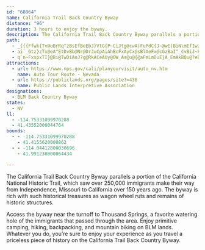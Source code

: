 ```yaml
---
id: "68964"
name: California Trail Back Country Byway
distance: "96"
duration: 3 hours to enjoy the byway.
description: The California Trail Back Country Byway parallels a portion of the California National Historic Trail, which saw over 250,000 immigrants make their way from Independence, Missouri to California over 150 years ago.
path:
  - _{{{Ffwk{Tv@uBrRq^zBsEfBeEbJ}VtG{P~CiJtg@cwA|FuPdC{J~@wE|BiN\mEfIwzBn@wR?kA?gB[aGiL}kAiAsF}BwJyDiOsMca@{B{D}CmEu]ee@gH{OyAoCqSwXoDgFkDyFuIoOgBwDoPoc@cb@kiAqI}Uau@gqBsFiLsWkh@qf@acAy@wAe@o@{AoAmGiEoy@gx@}XqR}BmAcE_Bo@a@mEgKmEyIgE}Kq]iw@}AsC_ByBuKaMq@eBwBaIwBkE{@}By@_Ds@_EsD{I_AyCkAoFaC{Om@eCu@{A}FsGyDkH]a@s@g@qPyFcOgEgMeF_IeCyCo@qGFoBEgHe@wGSiD_AmCMgGx@mB?gCY{Aq@qKuMeIcJ{LiO}DkEoDsFcAgAkJaG_KaJqEyCkFmE}DyByAaA_AeAmA_BiAmB}DeJi@{@_@a@u@WcCE_\yAiBQiAg@yBmBkPaP}AmAyDeB}@m@i@q@[m@cAaEaF}McD{K_BqEo@uA}AcBsFuDgF{GeAkBcB{DqAsDeCsGiAeBmCsBgIoFo@e@g@w@Ku@YaHUsUIaAU{@mAiCcAoAcIuJsBwBg@s@[yAyAgJ_@yA}Tam@o@aCo@eDs@gFe@gB_MkXo@kCiAgHi@aCUi@}OsWyBwEyD}JIe@BgC~@{IrGouALyEMX[VmDIcBDiDr@sDPsAd@_Af@wDvCe@NkJjBmEd@wH}ByDu@eImDyOsE{MgDiDi@aDOaCCiK\o@Xi@`@uAxA}B|Cy@`@eM`@mF|AqGfAoGA{ERmBMsAe@eCqByEs@qAq@aAgAkCyDsD_DsBoC[YwAm@eHyKuAaDy@}@c@IeALcCl@mASmAPqDt@aCv@u@Z_A|@}AtDiCfDkAjAkDrAuHxAkEtB}DbC{G`DcDz@}Dp@cDJmCKqAg@qBgAiBuAsBgAuA[sDOwR}F}FsBcADyBZcAByCW_A[wTeQqAy@yEgB_CsAsJgIiKcLiEgEaG{K_AcAgBeAiAiBkNsQyCgCiDmGcAy@cBaA_@qAi@y@eAs@{LmFuGmEsGyCs@k@cB}CyCmIkF{IuAkBcBaBsDmGkEmG{CgFcB_B_AkB}BaD}D}J]q@oDaFmC_Hu@qAsAyAwJgHmAg@sEoAgEkBwFyCgJsBcDyAkK_DcE_A{L{AyC_AgDm@sBsBiCmBcA]oB[y@c@wB{B}DsC_AqAu@{Bg@_@UEc@@kAVi@EyAkA}D_BqKcGgCgC_Bk@aF_GcC_BsD{CgJyCmDy@qImCqGuAcDi@yEKqDDuBd@qGjCod@`LuA@aC[}BcAgDs@KEK_@}AoSI_@e@y@gAy@{@i@gC}@{HuAeDWcBuA}HcDwDUe@FcAf@_Cd@{CMyDw@{KoA_Cy@qBeAuCw@gDgA}G{DsQsI[YgBeCy@g@_AS}EQc@QeA{BmFmNmAgBsBuB_AyCUWaBy@{A[{DYkDCkH[}CL_B_@qVsBe@RcBxBi@Li@GyCyAmBg@wCkCiF{BmK_H{D{ByDoBoA_@}@GsEDcAEk\yHwJ}DqIqEwFoCcFsAaDoAoIgE{GoCcAs@_@e@{EaJu@kA_BmBaOsLyK{GmDcDoBwAwC{CiAw@}F{CsAe@_De@}EDs@WwAaAyGs@gHKmFyAsAy@iBkByBsAgBmBeAs@sDyCkCaEq@s@y@}B]cCGkCJyAEu@KeAq@}CEuBIm@OYi@i@i@[}@Wa@[UmA_@qA?_DSs@k@y@QgBuAiAs@?[MkB{FqEoEiB}BaC_CgBuBiAaBiDqDiAaBaLeJqGmB}AyAk@Y{EKqAPm@^y@dAk@`@}AV_Dc@uK_@gCo@sEk@{JyBwDe@oDgAqFaDuJkEeA{@yCkEyByAgEgBc@m@e@yBi@mDOkC_@sCg@gA_DmDi@eAuAgHKqA[u@QS_JqHuCuAqB}AiA[oEe@wCy@yEsCwEyBsBk@sBgAiCs@wAw@sMmEqCoCyEqGkDaFeCcEyO{Sy@s@
  - ai`_Gtz}zTx@eA^EtDvBb@Nr@DrJuCpAiAhBcFxAyCx@sBlAeFx@cGzBaI^_CvBiJ~B_MhD}KbD_HnFoJv@qAvL}OzAyC~AoGdB}DrCuFjGgJzFgH\{@Fk@GkA@Sb@gA~BmJ`HyJt]oh@nQuXfFuHb@gA|NaU~J{NhEaFhDiD^k@l@wAv@gEj@mEx@iQn@cGlAgK~AsIHmBaTstAg@oHCmBJwAb@oAdB}CtDuFn@_BpAmF`@gAtAmBx@_BlByHhAoGt@gME{Dh@uTDsLX_SOmIiAwTDyJQmB}@aDaGiSs@yEi@{FkA_Ey@gBiBqBmDoF}CyC_AwAYm@SmAQyHm@yEE}Bo@mDYsEo@_FiBuHaDsPuAuDgEmReA{CaHqPqGyPgEaKkAmDsA_B_Ai@iAc@gEg@yAe@i@?qCl@wCRq@VsEfCiA~@cCfCuAdAqBv@u@?oD_@{Bq@gJs@sSFoBMsAS}Ay@yAyAeFeGkCaCkKcLyD}FwEwHe@kAeBgGWsBYsEi@{C{DkJgA{BsEoIsAmDmBcDi@oAe@sBo@cBsFkIuEmJu@eAmB_B{@uAq@qAoAqD{AaFsA{By@_AgEyCsEoEiFeDuDuDeAkBiBsGwEyIsCoGy@sAqNaQwAmCoAsCu@sAsIuKyCgGkAwAs@a@sB?c@KkBaAoEeDoCuC_BsCk@s@qAeCsE_GgLkQSe@YmB?qAX{B?cBc@gCi@aBO_AIqDEwHXsBr@eD?g@Mm@_A}@_Bq@cASuCEc@O}BkDi@yBUgG[_BgB{CkLcUeJiO_B_Di@gBYsCq@__@t@kn@IaB_@sAy@mAcCqC{@yBKs@]}LWwDEcCTkBx@eBpIoKb@kA~@kXd@uJq@gTGiHLaA?q@}B}Yo@aCu@wAo@y@mAgAgDaAi@i@q@mAq@s@{DqCkCcCKWG_AhA{QXaH\qMLmA`A_DF]My@i@_AMg@AaBxB{ThAaIb@mBl@gBdBmDhA}C|AyFZ}BNk@vAeCtAuAdAeBBk@CSaBgB]q@eAoDMwA@qA`B}G\sCPq@n@yAtKaPXm@~@iDl@}ApAgB`B_Bf@kAvCcKzAmC`@k@jAeAdFgD|BaAp@k@x@{BbBkGjHsL|BcFt@yBzAuFlDc@dGeAxBSr@_@~@aAlAk@hWa@bW`@x@KhAa@fHyEfDsCjB{Bx@mAzDgIbD_EhC{HhAqCbBsB|BmBdE{A`AUxIu@vA]bAgDxCgGh@m@|@g@xByBxAwB^u@xBkH|BkK^cAl@_AhByBdDcGzGmJ|C{F`@kAn@{B\qCBsBMsC@eBz@oF~AaH|F{OvEiHxAeBjAeAhJiO~@k@fEEj@LfBrA`F~B~D|@XNrCpCfCfE~CrEXPhFx@bA?|IwCbAm@p@eA^aBZyC\sAt@_BtFoFxE_HxCoDnDeDr@_AbDyGvEiGnCyCbCsEtAsB`AeAxCaCbDwBbB_CrAcCjAsDR_BEaAsAyKEaCJeFOaAaAwBGe@By@ZaAf@m@xGwCjAo@l@_AvAgEp@wAf@k@lDmC`Ae@bIcAnAe@nCmBpGqCfDyB~@u@hA}Ah@_@fC[zBk@rBs@nPsEpFgB~As@xMeEvBm@fAO|BCrER~BCfFeAdHs@|GsAzKgB~Aq@r@u@n@_@fE]lDyAfHgExH_EfA[fE_@xBw@dJuE~E{Cn@k@f@{@x@eDt@yA|D_EtB{DX_@|AkAnAm@vDq@xAm@bC?nAKxAu@h@c@^g@hA_Cn@u@vBk@lDmB~PmH`K_@`Fy@dD_A|ImGzBs@rGgDrBq@TWr@uAfAkAZg@TqA?{@
  - q`n~FxspxTI}@Bi@TwDiAoJ?g@RkACeAUy@OW_As@u@{@aFmLmDuE}A_EmAkBQu@?eB]sA?qBQo@}@s@yDqAyAkCq@u@eFwB]g@e@_Bo@Yw@{@oDwAmEmDQQWm@E{@\kGjAmEh@{Ed@eDBaBOkEJoH\yGt@uGRmDNaM}@sKUo@yByBKe@FmDRmChAmGh@qG^oCCqAaBuFkBsIs@aCoDoIsBsC[q@aAaG[qAmCaIO{@e@eDYsFSiB_EwIoAsFk@wA]k@qAqAs@_B_CuH_BaEeIeKUaAO{BiAeFEqAx@oFNyDlEoJbBwCZ}@pAwDnBoHj@}BRuAKmEg@gE_AeDcAoOHuFIyFR_C?sAcAsHy@mBgl@?mFRgHbB_Bn@mAjA_@FOEiAoAy@e@mCQsFsB}DuBqGkBgFqB_CGmC^qCx@_HdCqKnEcQvF{K`F}F`Ci@JyAQoAg@gAg@_CiBsB{@uF_BeAG_CDmAKy@WoDeBo@u@gDgGsCkEsBuEo@eByBaKe@yAw@aEY_@sBm@[_@c@cAmAuDQs@OyACeEXsG|CqXn@{@xDqBhAcBbAqCbAyAd@eAb@aD~@mE~@}Lk@gJSwHH{CE_@kGcTYm@qAsAGYOyEOy@_@e@sAe@k@g@SgAYgGa@qAqAeAwJiG}AsAmHqDeBq@_L{BeH_CkAg@i@_@o@eAm@eBKs@@_AVoB?sEt@gK^yBbCaJlAeCzAyBv@e@hCm@nAi@l@}@Vs@RsAh@gJ[aKDaBrFsUlBaF`@uHzAaEnA{EDkBiAoRDkBl@uEH{B]_D_BeDWaAAkARmBDqAEy@]{A?}@f@{IVmBRgJx@mE|@cICcCXuEEgDJ{BK}@mAkC_AAc@Sa@m@W}@EeDOuAi@}A_A{Ay@yBC[Fy@`@kAbAsEHyAMeAc@mAw@mAYSqEkBuBs@aG_BqIeBa[_CcTOcCW}H{A{J_EsAaAk@?gAh@o@?gEmAyA?a@GcAk@}@YcBDo@K_AeAUgBYe@}FaE}BmByAyBcDaH_GmIkBsE_AyAcA_Dk@iBaAcFB{@\mBPgDI}@}@uCWaEByBSwBTcJ[iYDsFIgE`@eEUs@uA{@s@sAe@gDIkEPmG`@iFB_DZmD~CqWXgNVkB~BuGtA{E`FcXz@kGpBoHN{@~@qDdH}Q`AwBrAsB`FmEfFoCtCkAfCyAvGiGrKkLjAcBj@wAbA_ErD}KlE_F
attractions:
  - url: https://www.nps.gov/cali/planyourvisit/auto_nv.htm
    name: Auto Tour Route - Nevada
  - url: https://publiclands.org/pages/site?=436
    name: Public Lands Interpretive Association
designations:
  - BLM Back Country Byway
states:
  - NV
ll:
  - -114.75331099970288
  - 41.43552000044764
bounds:
  - - -114.75331099970288
    - 41.4155620000862
  - - -114.04412800030696
    - 41.991230000064434

---
```


The California Trail Back Country Byway parallels a portion of the California National Historic Trail, which saw over 250,000 immigrants make their way from Independence, Missouri to California over 150 years ago.  The byway is rich with such historical treasures as wagon wheel ruts and remains of historic structures.

Access the byway near the turnoff to Thousand Springs, a favorite watering hole of the immigrants that passed through the area.  Enjoy primitive camping, hiking, backpacking, and mountain biking on BLM lands.  Whatever you do, you’re sure to enjoy your experience as you travel a priceless piece of history on the California Trail Back Country Byway.

